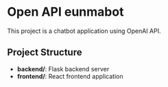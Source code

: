 # Open API eunmabot

This project is a chatbot application using OpenAI API.

## Project Structure

- **backend/**: Flask backend server
- **frontend/**: React frontend application